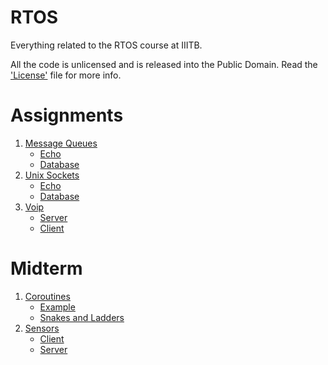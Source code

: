 # RTOS
Everything related to the RTOS course at IIITB.  

All the code is unlicensed and is released into the Public Domain. Read the ['License'](./LICENSE) file for more info.

# Assignments
1. [Message Queues](./assignments/1/)
	- [Echo](./assignments/1/echo)
	- [Database](./assignments/1/databaseServer)
2. [Unix Sockets](./assignments/2/)
	- [Echo](./assignments/2/echoServer)
	- [Database](./assignments/2/databaseServer)
3. [Voip](./assignments/3/)
	- [Server](./assignments/3/server)
	- [Client](./assignments/3/client)
	
# Midterm
1. [Coroutines](./midterm/openbook/)
	- [Example](./midterm/openbook/example.c)
	- [Snakes and Ladders](./midterm/openbook/snl.c)
2. [Sensors](./midterm/takehome)
	- [Client](./midterm/takehome/src/client.c)
	- [Server](./midterm/takehome/src/server.c)
